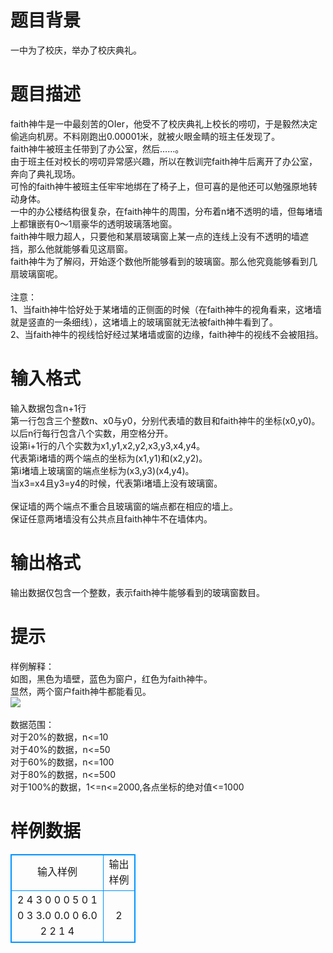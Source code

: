 # 

 
 # 题目背景 
一中为了校庆，举办了校庆典礼。<BR> 

 
 # 题目描述 
faith神牛是一中最刻苦的OIer，他受不了校庆典礼上校长的唠叨，于是毅然决定偷逃向机房。不料刚跑出0.00001米，就被火眼金睛的班主任发现了。<BR>faith神牛被班主任带到了办公室，然后……。<BR>由于班主任对校长的唠叨异常感兴趣，所以在教训完faith神牛后离开了办公室，奔向了典礼现场。<BR>可怜的faith神牛被班主任牢牢地绑在了椅子上，但可喜的是他还可以勉强原地转动身体。<BR>一中的办公楼结构很复杂，在faith神牛的周围，分布着n堵不透明的墙，但每堵墙上都镶嵌有0～1扇豪华的透明玻璃落地窗。<BR>faith神牛眼力超人，只要他和某扇玻璃窗上某一点的连线上没有不透明的墙遮挡，那么他就能够看见这扇窗。<BR>faith神牛为了解闷，开始逐个数他所能够看到的玻璃窗。那么他究竟能够看到几扇玻璃窗呢。<BR><BR>注意：<BR>1、当faith神牛恰好处于某堵墙的正侧面的时候（在faith神牛的视角看来，这堵墙就是竖直的一条细线），这堵墙上的玻璃窗就无法被faith神牛看到了。<BR>2、当faith神牛的视线恰好经过某堵墙或窗的边缘，faith神牛的视线不会被阻挡。<BR> 

 
 # 输入格式 
输入数据包含n+1行<BR>第一行包含三个整数n、x0与y0，分别代表墙的数目和faith神牛的坐标(x0,y0)。<BR>以后n行每行包含八个实数，用空格分开。<BR>设第i+1行的八个实数为x1,y1,x2,y2,x3,y3,x4,y4。<BR>代表第i堵墙的两个端点的坐标为(x1,y1)和(x2,y2)。<BR>第i堵墙上玻璃窗的端点坐标为(x3,y3)(x4,y4)。<BR>当x3=x4且y3=y4的时候，代表第i堵墙上没有玻璃窗。<BR><BR>保证墙的两个端点不重合且玻璃窗的端点都在相应的墙上。<BR>保证任意两堵墙没有公共点且faith神牛不在墙体内。<BR> 

 
 # 输出格式 
输出数据仅包含一个整数，表示faith神牛能够看到的玻璃窗数目。<BR> 

 
 # 提示 
样例解释：<BR>如图，黑色为墙壁，蓝色为窗户，红色为faith神牛。<BR>显然，两个窗户faith神牛都能看见。<BR><img src="/source/joyoi/tyvj-1683/img/aHR0cDovL3d3dy5qb3lvaS5jbi9wcm9ibGVtL3R5dmotMTY4My9odHRwOi8vd3d3LmZpbGVkZW4uY29tL2ZpbGVzLzIwMTEvNC8xNS8zMTE1OTI1L2Rvb3JzLnBuZw==.png" border=0 align=middle><BR><BR>数据范围：<BR>对于20%的数据，n&lt;=10<BR>对于40%的数据，n&lt;=50<BR>对于60%的数据，n&lt;=100<BR>对于80%的数据，n&lt;=500<BR>对于100%的数据，1&lt;=n&lt;=2000,各点坐标的绝对值&lt;=1000<BR> 
# 样例数据
<style>
        table,table tr th, table tr td { border:1px solid #0094ff; }
        table { width: 200px; min-height: 25px; line-height: 25px; text-align: center; border-collapse: collapse;}   
    </style>
<table>
	<tr>
		<td>输入样例</td>
		<td>输出样例</td>
	</tr>
<tr><td>2 4 3
0 0 0 5 0 1 0 3
3.0 0.0 0 6.0 2 2 1 4
</td><td>2
</td></tr></table>
